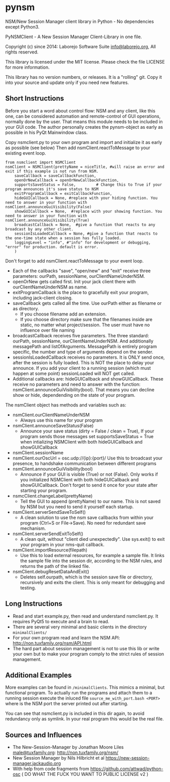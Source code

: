 # pynsm
NSM/New Session Manager client library in Python - No dependencies except Python3.

PyNSMClient -  A New Session Manager Client-Library in one file.

Copyright (c) since 2014: Laborejo Software Suite <info@laborejo.org>, All rights reserved.

This library is licensed under the MIT license. Please check the file LICENSE for more information.

This library has no version numbers, or releases. It is a "rolling" git. Copy it into your source and update only if you need new features.

## Short Instructions
Before you start a word about control flow: NSM and any client, like this one, can be
considered automation and remote-control of GUI operations, normally done by the user. That means
this module needs to be included in your GUI code. The author personally creates the pynsm-object
as early as possible in his PyQt Mainwindow class.

Copy nsmclient.py to your own program and import and initialize it as early as possible (see below)
Then add nsmClient.reactToMessage to your existing event loop.

    from nsmclient import NSMClient
    nsmClient = NSMClient(prettyName = niceTitle, #will raise an error and exit if this example is not run from NSM.
        saveCallback = saveCallbackFunction,
        openOrNewCallback = openOrNewCallbackFunction,
        supportsSaveStatus = False,         # Change this to True if your program announces it's save status to NSM
        exitProgramCallback = exitCallbackFunction,
        hideGUICallback = None, #replace with your hiding function. You need to answer in your function with nsmClient.announceGuiVisibility(False)
        showGUICallback = None,  #replace with your showing function. You need to answer in your function with nsmClient.announceGuiVisibility(True)
        broadcastCallback = None,  #give a function that reacts to any broadcast by any other client.
        sessionIsLoadedCallback = None, #give a function that reacts to the one-time state when a session has fully loaded.
        loggingLevel = "info", #"info" for development or debugging, "error" for production. default is error.
        )


Don't forget to add nsmClient.reactToMessage to your event loop.

* Each of the callbacks "save", "open/new" and "exit" receive three parameters: ourPath, sessionName, ourClientNameUnderNSM.
* openOrNew gets called first. Init your jack client there with ourClientNameUnderNSM as name.
* exitProgramCallback is the place to gracefully exit your program, including jack-client closing.
* saveCallback gets called all the time. Use ourPath either as filename or as directory.
    * If you choose filename add an extension.
    * If you choose directory make sure that the filenames inside are static, no matter what project/session. The user must have no influence over file naming
* broadcastCallback receives five parameters. The three standard: ourPath, sessionName, ourClientNameUnderNSM. And additionally messagePath and listOfArguments. MessagePath is entirely program specific, the number and type of arguments depend on the sender.
* sessionIsLoadedCallback receives no parameters. It is ONLY send once, after the session is fully loaded. This is NOT the place to delay your announce. If you add your client to a running session (which must happen at some point) sessionLoaded will NOT get called.
* Additional callbacks are: hideGUICallback and showGUICallback. These receive no parameters and need to answer with the function: nsmClient.announceGuiVisibility(bool). That means you can decline show or hide, dependending on the state of your program.

The nsmClient object has methods and variables such as:

* nsmClient.ourClientNameUnderNSM
  * Always use this name for your program
* nsmClient.announceSaveStatus(False)
  * Announce your save status (dirty = False / clean = True), If your program sends those messages set supportsSaveStatus = True when intializing NSMClient with both hideGUICallback and showGUICallback
* nsmClient.sessionName
* nsmClient.ourOscUrl = osc.udp://{ip}:{port}/  Use this to broadcast your presence, to handshake communication between different programs
* nsmClient.announceGuiVisibility(bool)
  * Announce if your GUI is visible (True) or not (False). Only works if you initialized NSMClient with both hideGUICallback and showGUICallback. Don't forget to send it once for your state after starting your program.
* nsmcClient.changeLabel(prettyName)
  * Tell the GUI to append (prettyName) to our name. This is not saved by NSM but you need to send it yourself each startup.
* nsmClient.serverSendSaveToSelf()
  * A clean solution to use the nsm save callbacks from within your program (Ctrl+S or File->Save). No need for redundant save mechanism.
* nsmClient.serverSendExitToSelf()
  * A clean quit, without "client died unexpectedly". Use sys.exit() to exit your program in your nms-quit callback.
* nsmClient.importResource(filepath)
  * Use this to load external resources, for example a sample file. It links the sample file into the session dir, according to the NSM rules, and returns the path of the linked file.
* nsmClient.debugResetDataAndExit()
  * Deletes self.ourpath, which is the session save file or directory, recursively and exits the client. This is only meant for debugging and testing.

## Long Instructions
* Read and start example.py, then read and understand nsmclient.py. It requires PyQt5 to execute and a brain to read.
* There are several very minimal and basic clients in the directory `minimalClients/`
* For your own program read and learn the NSM API: http://non.tuxfamily.org/nsm/API.html
* The hard part about session management is not to use this lib or write your own but to make your program comply to the strict rules of session management.

## Additional Examples
More examples can be found in `/minimalClients`. This mimics a minimal, but functional program.
To actually run the programs and attach them to a running session execute the inluced file `source_me_with_port.bash <PORT>`
where <PORT> is the NSM port the server printed out after starting.

You can see that nsmclient.py is included in this dir again, to avoid redundancy only as symlink.
In your real program this would be the real file.

## Sources and Influences
* The New-Session-Manager by Jonathan Moore Liles <male@tuxfamily.org>: http://non.tuxfamily.org/nsm/
* New Session Manager by Nils Hilbricht et al  https://new-session-manager.jackaudio.org
* With help from code fragments from https://github.com/attwad/python-osc ( DO WHAT THE FUCK YOU WANT TO PUBLIC LICENSE v2 )
